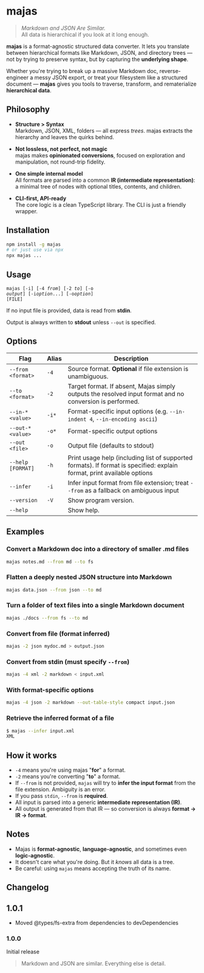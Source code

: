 # majas

> _Markdown and JSON Are Similar._\
> All data is hierarchical if you look at it long enough.

**majas** is a format-agnostic structured data converter. It lets you translate between hierarchical formats like Markdown, JSON, and directory trees — not by trying to preserve syntax, but by capturing the **underlying shape**.

Whether you're trying to break up a massive Markdown doc, reverse-engineer a messy JSON export, or treat your filesystem like a structured document — **majas** gives you tools to traverse, transform, and rematerialize **hierarchical data**.

## Philosophy

- **Structure > Syntax**  
  Markdown, JSON, XML, folders — all express _trees_. majas extracts the hierarchy and leaves the quirks behind.

- **Not lossless, not perfect, not magic**  
  majas makes **opinionated conversions**, focused on exploration and manipulation, not round-trip fidelity.

- **One simple internal model**  
  All formats are parsed into a common **IR (intermediate representation)**: a minimal tree of nodes with optional titles, contents, and children.

- **CLI-first, API-ready**  
  The core logic is a clean TypeScript library. The CLI is just a friendly wrapper.

## Installation

```sh
npm install -g majas
# or just use via npx
npx majas ...
```

## Usage

<code>majas [-i] [-4 *from*] [-2 *to*] [-o *output*] [-i*option*...] [-o*option*] [FILE]</code>

If no input file is provided, data is read from **stdin**.

Output is always written to **stdout** unless `--out` is specified.

## Options

| Flag              | Alias | Description                                                                                                             |
| ----------------- | ----- | ----------------------------------------------------------------------------------------------------------------------- |
| `--from <format>` | `-4`  | Source format. **Optional** if file extension is unambiguous.                                                           |
| `--to <format>`   | `-2`  | Target format. If absent, Majas simply outputs the resolved input format and no conversion is performed.                |
| `--in-* <value>`  | `-i*` | Format-specific input options (e.g. `--in-indent 4`, `--in-encoding ascii`)                                             |
| `--out-* <value>` | `-o*` | Format-specific output options                                                                                          |
| `--out <file>`    | `-o`  | Output file (defaults to stdout)                                                                                        |
| `--help [FORMAT]` | `-h`  | Print usage help (including list of supported formats). If format is specified: explain format, print available options |
| `--infer`         | `-i`  | Infer input format from file extension; treat `--from` as a fallback on ambiguous input                                 |
| `--version`       | `-V`  | Show program version.                                                                                                   |
| `--help`          |       | Show help.                                                                                                              |

## Examples

### Convert a Markdown doc into a directory of smaller .md files

```sh
majas notes.md --from md --to fs
```

### Flatten a deeply nested JSON structure into Markdown

```sh
majas data.json --from json --to md
```

### Turn a folder of text files into a single Markdown document

```sh
majas ./docs --from fs --to md
```

### Convert from file (format inferred)

```sh
majas -2 json mydoc.md > output.json
```

### Convert from stdin (must specify `--from`)

```sh
majas -4 xml -2 markdown < input.xml
```

### With format-specific options

```sh
majas -4 json -2 markdown --out-table-style compact input.json
```

### Retrieve the inferred format of a file

```sh
$ majas --infer input.xml
XML
```

## How it works

- `-4` means you're using majas "**for**" a format.
- `-2` means you're converting "**to**" a format.
- If `--from` is not provided, `majas` will try to **infer the input format** from the file extension. Ambiguity is an error.
- If you pass `stdin`, `--from` is **required**.
- All input is parsed into a generic **intermediate representation (IR)**.
- All output is generated from that IR — so conversion is always **format → IR → format**.

## Notes

- Majas is **format-agnostic**, **language-agnostic**, and sometimes even **logic-agnostic**.
- It doesn't care what you're doing. But it _knows_ all data is a tree.
- Be careful: using `majas` means accepting the truth of its name.

## Changelog

## 1.0.1

- Moved @types/fs-extra from dependencies to devDependencies

### 1.0.0

Initial release

> Markdown and JSON are similar. Everything else is detail.
